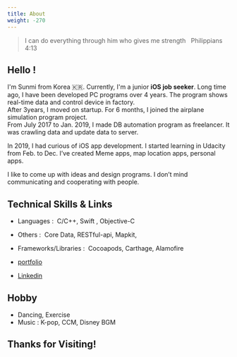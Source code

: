 ```yaml
---
title: About
weight: -270
---
```

<blockquote> I can do everything through him who gives me strength &nbsp;   
<span itemscope itemtype="http://schema.org/Person" class="cite">
<span itemprop="bible">Philippians 4:13 </span>
</span></blockquote>

## Hello ! 
I'm Sunmi from Korea 🇰🇷. Currently, I'm a junior **iOS job seeker**. Long time ago, I have been developed PC programs over 4 years. The program shows real-time data and control device in factory. </br>After 3years, I moved on startup. For 6 months, I joined the airplane simulation program project. </br>From July 2017 to Jan. 2019, I made DB automation program as freelancer. It was crawling data and update data to server.

 In 2019, I had curious of iOS app development. I started learning in Udacity
from Feb. to Dec. I’ve created Meme apps, map location apps, personal apps.

I like to come up with ideas and design programs. I don’t mind communicating and cooperating with people.

## Technical Skills & Links
- Languages : &nbsp;C/C++, Swift , Objective-C       
- Others : &nbsp;Core Data,  RESTful-api,  Mapkit, 
- Frameworks/Libraries : &nbsp;Cocoapods,  Carthage,  Alamofire

- [portfolio](https://meeta.io/@sunmiya) 
- [Linkedin](https://www.linkedin.com/in/sunmiya) 

## Hobby
- Dancing, Exercise
- Music : K-pop, CCM, Disney BGM

## Thanks for Visiting!

